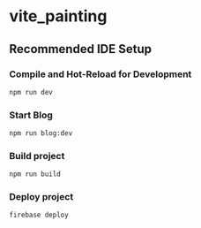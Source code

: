 # vite_painting


## Recommended IDE Setup



### Compile and Hot-Reload for Development

```sh
npm run dev
```

### Start Blog

```sh
npm run blog:dev
```

### Build project

```sh
npm run build
```

### Deploy project

```sh
firebase deploy
```

